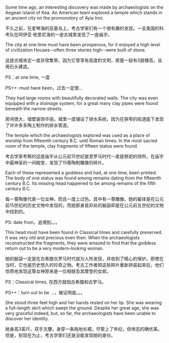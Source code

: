 Some time ago, an interesting discovery was made by archaeologists on the Aegean island of Kea. An American team explored a temple which stands in an ancient city on the promonotory of Ayia Irini.

不久之前，在爱琴海的亚基岛上，考古学家们有一个很有趣的发现。一支美国的科考队在阿伊亚·依里尼海的一座古城里发现了一座庙宇。



The city at one time must have been prosperous, for it enjoyed a high level of civilization Houses--often three stories high--were built of stone.

这座古城肯定一度非常繁荣，因为它曾享有高度的文明，房屋一般有3层楼高，且用石头建造。

PS：at one time, 一度

PS++: must have been，过去一定很...





They had large rooms with beautifully decorated walls. The city was even equipped with a drainage system, for a great many clay pipes were found beneath the narrow streets.

房间很大，墙壁装饰华丽。城里一度铺设了排水系统，因为在狭窄的街道底下发现了许许多多陶土制作的排水管道。





The temple which the archaeologists explored was used as a place of worship from fifteenth century B.C. until Roman times. In the most sacred room of the temple, clay fragments of fifteen status were found.

考古学家考察的这座庙宇从公元前15世纪直至罗马时代一直是祭祀的场所，在庙宇中最神圣的一间殿堂，发现了15尊陶制雕像的碎片。





Each of these represented a goddess and had, at one time, been printed. The body of one status was found among remains dating from the fifteenth century B.C. Its missing head happened to be among remains of the fifth century B.C.

每一尊陶像代表一位女神，而且一度上过色。其中有一尊雕像，她的躯体是在公元前15世纪的历史文物中发现的，而她那身首异处的脑袋却是在公元前五世纪的文物中找到的。

PS: date from，追溯到。。。





This head must have been found in Classical times and carefully preserved. It was very old and precious even then. When the archaeologists reconstructed the fragments, they were amazed to find that the goddess return out to be a very modern-looking woman.

她的脑袋一定是在古希腊古罗马时代就为人所发现，并收到了精心的保护。即使在当时，它也是历史悠久的珍奇之物。考古工作者把这些碎片重新拼装起来后，他们惊奇地发现这尊女神原来是一位相貌及其摩登的女郎。

PS：Classical times, 在西方就指古希腊和古罗马。

PS++：turn out to be ...，被证明是。。。





She stood three feet high and her hands rested on her lip. She was wearing a full-length skirt which swept the ground. Despite her great age, she was very graceful indeed, but, so far, the archaeologists have been unable to discover her identity.

她身高3英尺，双手叉腰，身穿一条拖地长裙。尽管上了年纪，但体态的确优美。但是，到现在为止，考古学家们还是没能发现她的身份。
